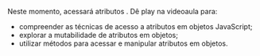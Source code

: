 Neste momento, acessará atributos . Dê play na videoaula para:
- compreender as técnicas de acesso a atributos em objetos JavaScript;
- explorar a mutabilidade de atributos em objetos;
- utilizar métodos para acessar e manipular atributos em objetos.
